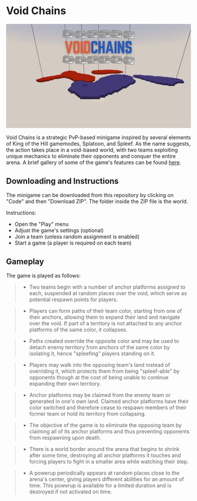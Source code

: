 # Void Chains

<p align = "center">
  <img src="thumbnail.png" width="600">
</p>

Void Chains is a strategic PvP-based minigame inspired by several elements of King of the Hill gamemodes, Splatoon, and Spleef. As the name suggests, the action takes place in a void-based world, with two teams exploiting unique mechanics to eliminate their opponents and conquer the entire arena. A brief gallery of some of the game's features can be found [here](https://github.com/AjjMC/Void-Chains-Gallery).

## Downloading and Instructions

The minigame can be downloaded from this repository by clicking on "Code" and then "Download ZIP". The folder inside the ZIP file is the world.

Instructions:

* Open the "Play" menu
* Adjust the game's settings (optional)
* Join a team (unless random assignment is enabled)
* Start a game (a player is required on each team)

## Gameplay

The game is played as follows:

> *	Two teams begin with a number of anchor platforms assigned to each, suspended at random places over the void, which serve as potential respawn points for players.

> *	Players can form paths of their team color, starting from one of their anchors, allowing them to expand their land and navigate over the void. If part of a territory is not attached to any anchor platforms of the same color, it collapses.

> *	Paths created override the opposite color and may be used to detach enemy territory from anchors of the same color by isolating it, hence "spleefing" players standing on it.

> *	Players may walk into the opposing team's land instead of overriding it, which protects them from being "spleef-able" by opponents though at the cost of being unable to continue expanding their own territory.

> *	Anchor platforms may be claimed from the enemy team or generated in one's own land. Claimed anchor platforms have their color switched and therefore cease to respawn members of their former team or hold its territory from collapsing.

> *	The objective of the game is to eliminate the opposing team by claiming all of its anchor platforms and thus preventing opponents from respawning upon death.

> *	There is a world border around the arena that begins to shrink after some time, destroying all anchor platforms it touches and forcing players to fight in a smaller area while watching their step.

> *	A powerup periodically appears at random places close to the arena's center, giving players different abilities for an amount of time. This powerup is available for a limited duration and is destroyed if not activated on time.
